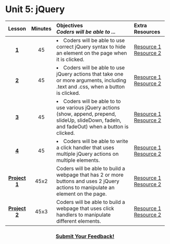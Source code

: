# Unit 5: jQuery







|Lesson|Minutes|Objectives <br> *Coders will be able to ...*|Extra Resources|
|:-------:|:-------:|:-------|:-------|
|[**1**]()|45| <li>Coders will be able to use correct jQuery syntax to hide an element on the page when it is clicked.</li> |[Resource 1]()<br>[Resource 2]()|
|[**2**]()|45|<li> Coders will be able to use jQuery actions that take one or more arguments, including .text and .css, when a button is clicked.</li> |[Resource 1]()<br>[Resource 2]()|
|[**3**]()|45|<li> Coders will be able to to use various jQuery actions (show, append, prepend, slideUp, slideDown, fadeIn, and fadeOut) when a button is clicked.</li> |[Resource 1]()<br>[Resource 2]()|
|[**4**]()|45|<li> Coders will be able to write a click handler that uses multiple jQuery actions on multiple elements.</li>  |[Resource 1]()<br>[Resource 2]()|
|[**Project 1**]()|45x2|Coders will be able to build a webpage that has 2 or more buttons and uses 2 jQuery actions to manipulate an element on the page.|[Resource 1]()<br>[Resource 2]()|
|[**Project 2**]()|45x3|Coders will be able to build a webpage that uses click handlers to manipulate different elements.|[Resource 1]()<br>[Resource 2]()|


<h3 align="center"><a href="https://docs.google.com/forms/d/e/1FAIpQLSfx0wkLyw_jSOhWR2yY8GTR8TV2NXYZc40us7aPHnl9bO6WAQ/viewform">Submit Your Feedback!</a></h3>


